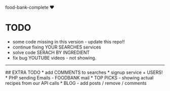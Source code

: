 food-bank-complete ♥
# TODO
* some code missing in this version - update this repo!!
* continue fixing YOUR SEARCHES services
* solve code SERACH BY INGREDIENT
* fix bug YOUTUBE videos - not showing.
<hr>
## EXTRA TODO
* add COMMENTS to searches
* signup service + USERS!
* PHP sending Emails - FOODBANK mail
* TOP PICKS - showing actual recipes from our API calls
* BLOG - add posts / remove / comments
